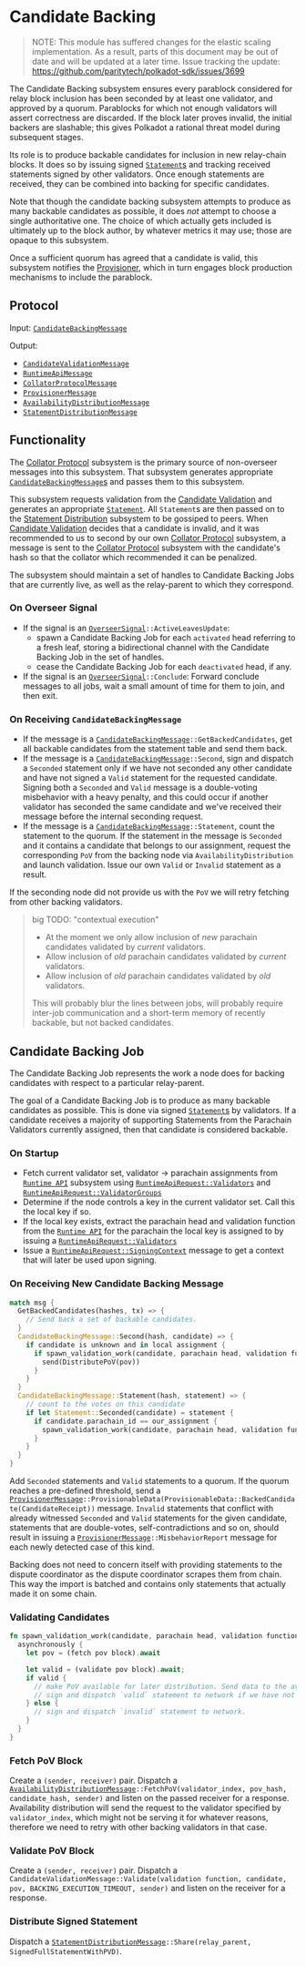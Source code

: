 # Candidate Backing

> NOTE: This module has suffered changes for the elastic scaling implementation. As a result, parts of this document may
be out of date and will be updated at a later time. Issue tracking the update:
https://github.com/paritytech/polkadot-sdk/issues/3699

The Candidate Backing subsystem ensures every parablock considered for relay block inclusion has been seconded by at
least one validator, and approved by a quorum. Parablocks for which not enough validators will assert correctness are
discarded. If the block later proves invalid, the initial backers are slashable; this gives Polkadot a rational threat
model during subsequent stages.

Its role is to produce backable candidates for inclusion in new relay-chain blocks. It does so by issuing signed
[`Statement`s][Statement] and tracking received statements signed by other validators. Once enough statements are
received, they can be combined into backing for specific candidates.

Note that though the candidate backing subsystem attempts to produce as many backable candidates as possible, it does
_not_ attempt to choose a single authoritative one. The choice of which actually gets included is ultimately up to the
block author, by whatever metrics it may use; those are opaque to this subsystem.

Once a sufficient quorum has agreed that a candidate is valid, this subsystem notifies the [Provisioner][PV], which in
turn engages block production mechanisms to include the parablock.

## Protocol

Input: [`CandidateBackingMessage`][CBM]

Output:

* [`CandidateValidationMessage`][CVM]
* [`RuntimeApiMessage`][RAM]
* [`CollatorProtocolMessage`][CPM]
* [`ProvisionerMessage`][PM]
* [`AvailabilityDistributionMessage`][ADM]
* [`StatementDistributionMessage`][SDM]

## Functionality

The [Collator Protocol][CP] subsystem is the primary source of non-overseer messages into this subsystem. That subsystem
generates appropriate [`CandidateBackingMessage`s][CBM] and passes them to this subsystem.

This subsystem requests validation from the [Candidate Validation][CV] and generates an appropriate
[`Statement`][Statement]. All `Statement`s are then passed on to the [Statement Distribution][SD] subsystem to be
gossiped to peers. When [Candidate Validation][CV] decides that a candidate is invalid, and it was recommended to us to
second by our own [Collator Protocol][CP] subsystem, a message is sent to the [Collator Protocol][CP] subsystem with the
candidate's hash so that the collator which recommended it can be penalized.

The subsystem should maintain a set of handles to Candidate Backing Jobs that are currently live, as well as the
relay-parent to which they correspond.

### On Overseer Signal

* If the signal is an [`OverseerSignal`][OverseerSignal]`::ActiveLeavesUpdate`:
  * spawn a Candidate Backing Job for each `activated` head referring to a fresh leaf, storing a bidirectional channel
    with the Candidate Backing Job in the set of handles.
  * cease the Candidate Backing Job for each `deactivated` head, if any.
* If the signal is an [`OverseerSignal`][OverseerSignal]`::Conclude`: Forward conclude messages to all jobs, wait a
  small amount of time for them to join, and then exit.

### On Receiving `CandidateBackingMessage`

* If the message is a [`CandidateBackingMessage`][CBM]`::GetBackedCandidates`, get all backable candidates from the
  statement table and send them back.
* If the message is a [`CandidateBackingMessage`][CBM]`::Second`, sign and dispatch a `Seconded` statement only if we
  have not seconded any other candidate and have not signed a `Valid` statement for the requested candidate. Signing
  both a `Seconded` and `Valid` message is a double-voting misbehavior with a heavy penalty, and this could occur if
  another validator has seconded the same candidate and we've received their message before the internal seconding
  request.
* If the message is a [`CandidateBackingMessage`][CBM]`::Statement`, count the statement to the quorum. If the statement
  in the message is `Seconded` and it contains a candidate that belongs to our assignment, request the corresponding
  `PoV` from the backing node via `AvailabilityDistribution` and launch validation. Issue our own `Valid` or `Invalid`
  statement as a result.

If the seconding node did not provide us with the `PoV` we will retry fetching from other backing validators.


> big TODO: "contextual execution"
>
> * At the moment we only allow inclusion of _new_ parachain candidates validated by _current_ validators.
> * Allow inclusion of _old_ parachain candidates validated by _current_ validators.
> * Allow inclusion of _old_ parachain candidates validated by _old_ validators.
>
> This will probably blur the lines between jobs, will probably require inter-job communication and a short-term memory
> of recently backable, but not backed candidates.

## Candidate Backing Job

The Candidate Backing Job represents the work a node does for backing candidates with respect to a particular
relay-parent.

The goal of a Candidate Backing Job is to produce as many backable candidates as possible. This is done via signed
[`Statement`s][STMT] by validators. If a candidate receives a majority of supporting Statements from the Parachain
Validators currently assigned, then that candidate is considered backable.

### On Startup

* Fetch current validator set, validator -> parachain assignments from [`Runtime API`][RA] subsystem using
  [`RuntimeApiRequest::Validators`][RAM] and [`RuntimeApiRequest::ValidatorGroups`][RAM]
* Determine if the node controls a key in the current validator set. Call this the local key if so.
* If the local key exists, extract the parachain head and validation function from the [`Runtime API`][RA] for the
  parachain the local key is assigned to by issuing a [`RuntimeApiRequest::Validators`][RAM]
* Issue a [`RuntimeApiRequest::SigningContext`][RAM] message to get a context that will later be used upon signing.

### On Receiving New Candidate Backing Message

```rust
match msg {
  GetBackedCandidates(hashes, tx) => {
    // Send back a set of backable candidates.
  }
  CandidateBackingMessage::Second(hash, candidate) => {
    if candidate is unknown and in local assignment {
      if spawn_validation_work(candidate, parachain head, validation function).await == Valid {
        send(DistributePoV(pov))
      }
    }
  }
  CandidateBackingMessage::Statement(hash, statement) => {
    // count to the votes on this candidate
    if let Statement::Seconded(candidate) = statement {
      if candidate.parachain_id == our_assignment {
        spawn_validation_work(candidate, parachain head, validation function)
      }
    }
  }
}
```

Add `Seconded` statements and `Valid` statements to a quorum. If the quorum reaches a pre-defined threshold, send a
[`ProvisionerMessage`][PM]`::ProvisionableData(ProvisionableData::BackedCandidate(CandidateReceipt))` message. `Invalid`
statements that conflict with already witnessed `Seconded` and `Valid` statements for the given candidate, statements
that are double-votes, self-contradictions and so on, should result in issuing a
[`ProvisionerMessage`][PM]`::MisbehaviorReport` message for each newly detected case of this kind.

Backing does not need to concern itself with providing statements to the dispute coordinator as the dispute coordinator
scrapes them from chain. This way the import is batched and contains only statements that actually made it on some
chain.

### Validating Candidates

```rust
fn spawn_validation_work(candidate, parachain head, validation function) {
  asynchronously {
    let pov = (fetch pov block).await

    let valid = (validate pov block).await;
    if valid {
      // make PoV available for later distribution. Send data to the availability store to keep.
      // sign and dispatch `valid` statement to network if we have not seconded the given candidate.
    } else {
      // sign and dispatch `invalid` statement to network.
    }
  }
}
```

### Fetch PoV Block

Create a `(sender, receiver)` pair. Dispatch a [`AvailabilityDistributionMessage`][ADM]`::FetchPoV(validator_index,
pov_hash, candidate_hash, sender)` and listen on the passed receiver for a response. Availability distribution will send
the request to the validator specified by `validator_index`, which might not be serving it for whatever reasons,
therefore we need to retry with other backing validators in that case.


### Validate PoV Block

Create a `(sender, receiver)` pair. Dispatch a `CandidateValidationMessage::Validate(validation function, candidate,
pov, BACKING_EXECUTION_TIMEOUT, sender)` and listen on the receiver for a response.

### Distribute Signed Statement

Dispatch a [`StatementDistributionMessage`][SDM]`::Share(relay_parent, SignedFullStatementWithPVD)`.

[OverseerSignal]: ../../types/overseer-protocol.md#overseer-signal
[Statement]: ../../types/backing.md#statement-type
[STMT]: ../../types/backing.md#statement-type
[CPM]: ../../types/overseer-protocol.md#collator-protocol-message
[RAM]: ../../types/overseer-protocol.md#runtime-api-message
[CVM]: ../../types/overseer-protocol.md#validation-request-type
[PM]: ../../types/overseer-protocol.md#provisioner-message
[CBM]: ../../types/overseer-protocol.md#candidate-backing-message
[ADM]: ../../types/overseer-protocol.md#availability-distribution-message
[SDM]: ../../types/overseer-protocol.md#statement-distribution-message
[DCM]: ../../types/overseer-protocol.md#dispute-coordinator-message

[CP]: ../collators/collator-protocol.md
[CV]: ../utility/candidate-validation.md
[SD]: statement-distribution.md
[RA]: ../utility/runtime-api.md
[PV]: ../utility/provisioner.md
